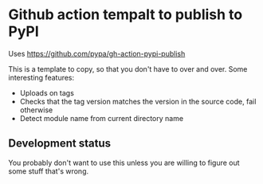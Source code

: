 # Github action tempalt to publish to PyPI

Uses https://github.com/pypa/gh-action-pypi-publish

This is a template to copy, so that you don't have to over and over.
Some interesting features:

- Uploads on tags
- Checks that the tag version matches the version in the source code,
  fail otherwise
- Detect module name from current directory name

## Development status

You probably don't want to use this unless you are willing to figure
out some stuff that's wrong.
